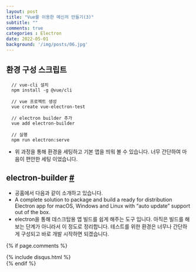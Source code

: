 ```yaml
---
layout: post
title: "Vue를 이용한 메신저 만들기(3)"
subtitle: ""
comments: true
categories : Electron
date: 2022-05-01
background: '/img/posts/06.jpg'
---
```


## 환경 구성 스크립트
```
  // vue-cli 설치
  npm install -g @vue/cli

  // vue 프로젝트 생성
  vue create vue-electron-test

  // electron builder 추가
  vue add electron-builder

  // 실행
  npm run electron:serve
```
  * 위 과정을 통해 환경을 세팅하고 기본 앱을 띄워 볼 수 있습니다. 너무 간단하여 마음이 편안한 세팅 이었습니다.

## electron-builder  [#](https://www.electron.build/)
  - 공홈에서 다음과 같이 소개하고 있습니다.
  - A complete solution to package and build a ready for distribution Electron app for macOS, Windows and Linux with “auto update” support out of the box.
  - electron을 통해 데스크탑용 앱 빌드를 쉽게 해주는 도구 입니다. 아직은 빌드를 해보는 단계가 아니라서 이 정도로 정리합니다. 테스트를 위한 환경은 너무나 간단하게 구성되고 바로 개발 시작하면 되겠습니다.

{% if page.comments %}
<div id="post-disqus" class="container">
{% include disqus.html %}
</div>
{% endif %}
